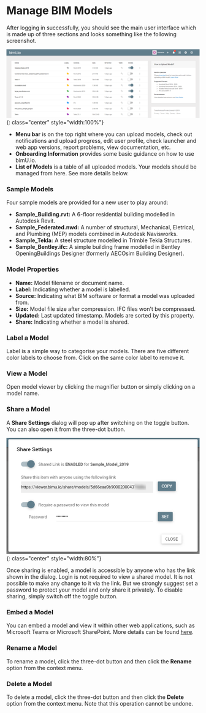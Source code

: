 # Manage BIM Models
After logging in successfully, you should see the main user interface which is made up of three sections and looks something like the following screenshot.

![Screenshot](images/mainui.png){: class="center" style="width:100%"}

- **Menu bar** is on the top right where you can upload models, check out notifications and upload progress, edit user profile, check launcher and web app versions, report problems, view documentation, etc.
- **Onboarding Information** provides some basic guidance on how to use bimU.io.
- **List of Models** is a table of all uploaded models. Your models should be managed from here. See more details below.

### Sample Models

Four sample models are provided for a new user to play around: 

- **Sample_Building.rvt:** A 6-floor residential building modelled in Autodesk Revit.
- **Sample_Federated.nwd:** A number of structural, Mechanical, Eletrical, and Plumbing (MEP) models combined in Autodesk Navisworks.
- **Sample_Tekla:** A steel structure modelled in Trimble Tekla Structures.
- **Sample_Bentley.ifc:** A simple building frame modelled in Bentley OpeningBuildings Designer (formerly AECOsim Building Designer).

### Model Properties

- **Name:** Model filename or document name.
- **Label:** Indicating whether a model is labelled.
- **Source:** Indicating what BIM software or format a model was uploaded from.
- **Size:** Model file size after compression. IFC files won't be compressed.
- **Updated:** Last updated timestamp. Models are sorted by this property.
- **Share:** Indicating whether a model is shared.

### Label a Model

Label is a simple way to categorise your models. There are five different color labels to choose from. Click on the same color label to remove it.

### View a Model

Open model viewer by clicking the magnifier button or simply clicking on a model name.

### Share a Model

A **Share Settings** dialog will pop up after switching on the toggle button. You can also open it from the three-dot button. 

![Screenshot](images/sharesettings.png){: class="center" style="width:80%"}

Once sharing is enabled, a model is accessible by anyone who has the link shown in the dialog. Login is not required to view a shared model. It is not possible to make any change to it via the link. But we strongly suggest set a password to protect your model and only share it privately. To disable sharing, simply switch off the toggle button.

### Embed a Model

You can embed a model and view it within other web applications, such as Microsoft Teams or Microsoft SharePoint. More details can be found [here](embed-in-other-applications.md).

### Rename a Model

To rename a model, click the three-dot button and then click the **Rename** option from the context menu.

### Delete a Model

To delete a model, click the three-dot button and then click the **Delete** option from the context menu. Note that this operation cannot be undone.